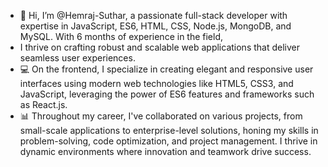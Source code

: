 - 👋 Hi, I’m @Hemraj-Suthar, a passionate full-stack developer with expertise in JavaScript, ES6, HTML, CSS, Node.js, MongoDB, and MySQL. With 6 months of experience in the field,
-  I thrive on crafting robust and scalable web applications that deliver seamless user experiences.
- 💻 On the frontend, I specialize in creating elegant and responsive user interfaces using modern web technologies like HTML5, CSS3, and JavaScript, leveraging the power of ES6
 features and frameworks such as React.js.
- 📊 Throughout my career, I've collaborated on various projects, from small-scale applications to enterprise-level solutions, honing my skills in problem-solving, code optimization, and project management. I thrive in dynamic environments where innovation and teamwork drive success.

<!---
Hemraj-Suthar/Hemraj-Suthar is a ✨ special ✨ repository because its `README.md` (this file) appears on your GitHub profile.
You can click the Preview link to take a look at your changes.
--->
